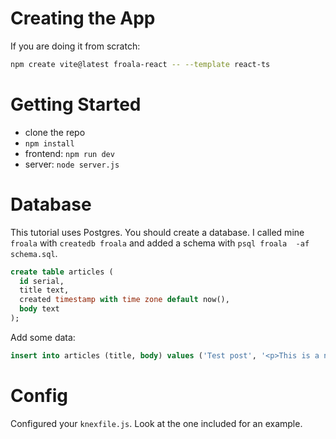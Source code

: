 # Creating the App

If you are doing it from scratch:

```sh
npm create vite@latest froala-react -- --template react-ts
```

# Getting Started

- clone the repo
- `npm install`
- frontend: `npm run dev`
- server: `node server.js`

# Database

This tutorial uses Postgres. You should create a database. I called mine `froala` with `createdb froala` and added a schema with `psql froala  -af schema.sql`.

```sql
create table articles (
  id serial,
  title text,
  created timestamp with time zone default now(),
  body text
);
```

Add some data:

```sql
insert into articles (title, body) values ('Test post', '<p>This is a new post</p>');
```

# Config

Configured your `knexfile.js`. Look at the one included for an example.

